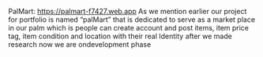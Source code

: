 PalMart: https://palmart-f7427.web.app
As we mention earlier our project for portfolio is named “palMart” that is dedicated to serve as a market place in our palm which is people can create account and post items, item price tag, item condition and location with their real Identity after we made research now we are ondevelopment phase

